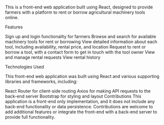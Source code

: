 This is a front-end web application built using React, designed to provide farmers with a platform to rent or borrow agricultural machinery tools online.

Features

Sign up and login functionality for farmers
Browse and search for available machinery tools for rent or borrowing
View detailed information about each tool, including availability, rental price, and location
Request to rent or borrow a tool, with a contact form to get in touch with the tool owner
View and manage rental requests
View rental history

Technologies Used

This front-end web application was built using React and various supporting libraries and frameworks, including:

React Router for client-side routing
Axios for making API requests to the back-end server
Bootstrap for styling and layout
Contributions
This application is a front-end only implementation, and it does not include any back-end functionality or data persistence. Contributions are welcome to add additional features or integrate the front-end with a back-end server to provide full functionality.
